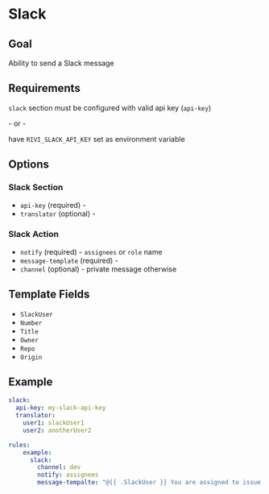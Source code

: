 # Slack 

## Goal

Ability to send a Slack message 

## Requirements

`slack` section must be configured with valid api key (`api-key`)

\- or -

have `RIVI_SLACK_API_KEY` set as environment variable

## Options

### Slack Section
- `api-key` (required) - 
- `translator` (optional) - 

### Slack Action
- `notify` (required) - `assignees` or `role` name
- `message-template` (required) -
- `channel` (optional) - private message otherwise

## Template Fields

- `SlackUser`
- `Number`
- `Title`
- `Owner`
- `Repo`
- `Origin`
  
## Example
```yaml
slack:
  api-key: my-slack-api-key
  translator:
    user1: slackUser1
    user2: anotherUser2

rules:
    example:
      slack:
        channel: dev
        notify: assignees
        message-tempalte: "@{{ .SlackUser }} You are assigned to issue {{ .Number }}"
```